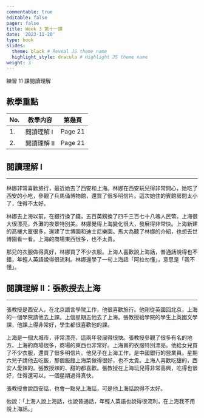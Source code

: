 ```yaml
---
commentable: true
editable: false
pager: false
title: Week 3 第十一課
date: '2023-11-20'
type: book
slides:
  theme: black # Reveal JS theme name
  highlight_style: dracula # Highlight JS theme name
weight: 3
---
```


練習 11 課閱讀理解

<!--more-->
## 教學重點

|No.|教學内容|第幾頁|
|---|---|---|
|1.|閲讀理解 I|Page 21|
|2.|閲讀理解 II|Page 21|

## 閱讀理解 I
---

林娜非常喜歡旅行，最近她去了西安和上海。林娜在西安玩兒得非常開心，她吃了西安的小吃，參觀了兵馬俑博物館，還買了很多明信片。這次她住的賓館房間太小了，住得不太好。  
  
林娜去上海以前，在銀行換了錢，五百英鎊換了四千三百七十八塊人民幣。上海很大很漂亮，外灘的夜景特別美。林娜覺得上海變化很大，發展得非常快。上海新建的高樓大廈很多，還建了世博園和迪士尼樂園。馬大為聽了林娜的介紹，也想去世博園看一看。上海的商場東西很多，也不太貴。  
  
那兒的衣服做得真好，林娜買了不少衣服。上海人喜歡說上海話，普通話說得也不錯，年輕人英語說得很流利。林娜還學了一句上海話「阿拉勿懂」，意思是「我不懂」。 

## 閱讀理解 II：張教授去上海
---
張教授是西安人，在北京語言學院工作，他很喜歡旅行。他剛從英國回北京，上海的一個學院請他去上課。上個星期五他去了上海。張教授給學院的學生上英國文學課，他課上得非常好，學生都很喜歡他的課。

上海是一個大城市，非常漂亮，這兩年發展得很快。張教授參觀了很多有名的地方。上海的商場很多，商場的東西也非常好。上海賣的衣服特別漂亮。他給女兒買了不少衣服，還買了很多明信片。他兒子在上海工作，是中國銀行的營業員。星期六兒子請他去吃飯，那個飯館上海菜做得很好，也不太貴。上海人喜歡吃甜的，西安人愛辣的。張教授辣的、甜的都喜歡。張教授在上海玩兒得非常高興，吃得也很好，住得還可以，一個星期過得真快。

張教授會說西安話，也會一點兒上海話，可是他上海話說得不太好。

他說：「上海人說上海話，也說普通話，年輕人英語也說得很流利，在上海我不用說上海話。」


  